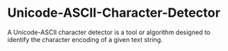 # Unicode-ASCII-Character-Detector
A Unicode-ASCII character detector is a tool or algorithm designed to identify the character encoding of a given text string.